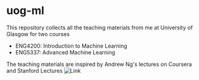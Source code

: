 # uog-ml

This repository collects all the teaching materials from me at University of Glasgow for two courses
- ENG4200: Introduction to Machine Learning
- ENG5337: Advanced Machine Learning

The teaching materials are inspired by Andrew Ng's lectures on Coursera and Stanford Lectures ![Link](https://www.youtube.com/watch?v=jGwO_UgTS7I&list=PLoROMvodv4rMiGQp3WXShtMGgzqpfVfbU)
